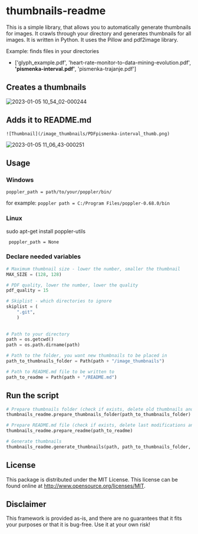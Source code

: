 # thumbnails-readme

This is a simple library, that allows you to automatically generate thumbnails for images. It crawls through your directory and generates thumbnails for all images. It is written in Python. It uses the Pillow and pdf2image library.

Example: finds files in your directories
* ['glyph_example.pdf', 'heart-rate-monitor-to-data-mining-evolution.pdf', **'pismenka-interval.pdf'**, 'pismenka-trajanje.pdf']

## Creates a thumbnails

![2023-01-05 10_54_02-000244](https://user-images.githubusercontent.com/33880044/210753771-7612a1c4-c7ec-4c75-9033-69652b816841.png)

## Adds it to README.md

`![Thumbnail](/image_thumbnails/PDFpismenka-interval_thumb.png)`

![2023-01-05 11_06_43-000251](https://user-images.githubusercontent.com/33880044/210754629-b974ba51-781e-4f32-9ce9-519b57a8bfd0.png)

## Usage

### Windows
``` poppler_path = path/to/your/poppler/bin/ ```

for example: ```poppler path = C:/Program Files/poppler-0.68.0/bin```
### Linux
sudo apt-get install poppler-utils

``` poppler_path = None```

### Declare needed variables

``` python
# Maximum thumbnail size - lower the number, smaller the thumbnail
MAX_SIZE = (128, 128)

# PDF quality, lower the number, lower the quality
pdf_quality = 15 

# Skiplist - which directories to ignore
skiplist = (
    ".git",
    )
    
    
# Path to your directory
path = os.getcwd()
path = os.path.dirname(path)

# Path to the folder, you want new thumbnails to be placed in
path_to_thumbnails_folder = Path(path + "/image_thumbnails")

# Path to README.md file to be written to
path_to_readme = Path(path + "/README.md")
```

## Run the script

``` python
# Prepare thumbnails folder (check if exists, delete old thumbnails and create new ones)
thumbnails_readme.prepare_thumbnails_folder(path_to_thumbnails_folder)

# Prepare README.md file (check if exists, delete last modifications and place newly generated ones)
thumbnails_readme.prepare_readme(path_to_readme)

# Generate thumbnails
thumbnails_readme.generate_thumbnails(path, path_to_thumbnails_folder, path_to_readme, MAX_SIZE, pdf_quality, skiplist)
```

## License

This package is distributed under the MIT License. This license can be found online at <http://www.opensource.org/licenses/MIT>.

## Disclaimer

This framework is provided as-is, and there are no guarantees that it fits your purposes or that it is bug-free. Use it at your own risk!
